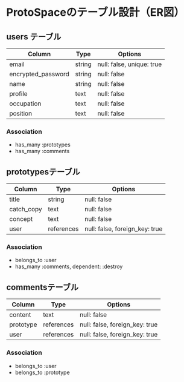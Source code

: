# ProtoSpaceのテーブル設計（ER図）

## users テーブル
| Column             | Type       | Options                        |
| ------------------ | ---------- | ------------------------------ |
| email	             | string     |	null: false, unique: true      | 
| encrypted_password | string     |	null: false                    |
| name               | string     | null: false                    |
| profile            | text       |	null: false                    |
| occupation         | text       |	null: false                    |
| position	         | text       |	null: false                    |

### Association
- has_many :prototypes
- has_many :comments



## prototypesテーブル
| Column             | Type       | Options                        |
| ------------------ | ---------- | ------------------------------ |
| title	             | string     |	null: false                    |
| catch_copy         | text       |	null: false                    |
| concept	           | text       |	null: false                    |
| user	             | references |	null: false, foreign_key: true |

### Association
- belongs_to :user
- has_many :comments, dependent: :destroy 



## commentsテーブル
| Column             | Type       | Options                        |
| ------------------ | ---------- | ------------------------------ |
| content            | text       |	null: false                    |
| prototype	         | references	| null: false, foreign_key: true |
| user	             | references	| null: false, foreign_key: true |

### Association
- belongs_to :user
- belongs_to :prototype 